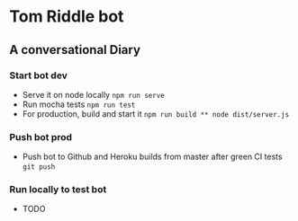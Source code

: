 # Tom Riddle bot
## A conversational Diary

### Start bot dev
  - Serve it on node locally
    `npm run serve`
  - Run mocha tests
    `npm run test`
  - For production, build and start it
    `npm run build ** node dist/server.js`

### Push bot prod
  - Push bot to Github and Heroku builds from master after green CI tests
    `git push`

### Run locally to test bot
  - TODO
